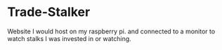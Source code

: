 # Trade-Stalker
 
Website I would host on my raspberry pi. and connected to a monitor to watch stalks I was invested in or watching. 
